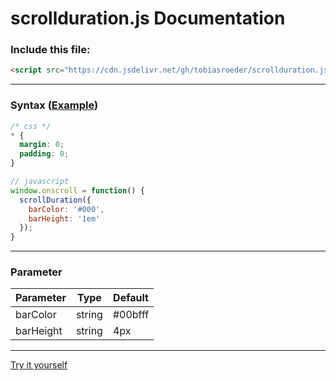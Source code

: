 # scrollduration.js Documentation

### Include this file:
``` html
<script src="https://cdn.jsdelivr.net/gh/tobiasroeder/scrollduration.js@1.0.1/js/scrollduration.min.js"></script>
```

---

### Syntax ([Example](https://codepen.io/tobiasroeder/pen/qePQXw))

``` css
/* css */
* {
  margin: 0;
  padding: 0;
}
```

``` javascript
// javascript
window.onscroll = function() {
  scrollDuration({
    barColor: '#000',
    barHeight: '1em'
  });
}
```

---

### Parameter
Parameter | Type | Default
--|--|--
barColor | string | #00bfff
barHeight | string | 4px

---

[Try it yourself](https://codepen.io/tobiasroeder/pen/qePQXw)
